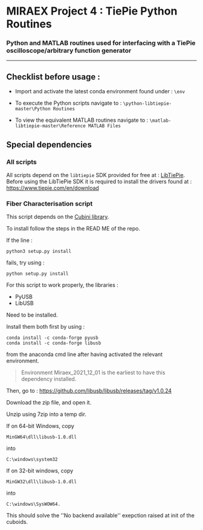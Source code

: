 # MIRAEX Project 4 : TiePie Python Routines
### Python and MATLAB routines used for interfacing with a TiePie oscilloscope/arbitrary function generator

---

## Checklist before usage :

 * Import and activate the latest conda environment found under : `\env`

 * To execute the Python scripts navigate to : `\python-libtiepie-master\Python Routines`
 * To view the equivalent MATLAB routines navigate to : `\matlab-libtiepie-master\Reference MATLAB Files`

## Special dependencies

### All scripts
All scripts depend on the `libtiepie` SDK provided for free at : [LibTiePie](https://www.tiepie.com/en/libtiepie-sdk). Before using the LibTiePie SDK it is required to install the drivers found at : https://www.tiepie.com/en/download

### Fiber Characterisation script

This script depends on the [Cubini library](https://github.com/Schlabonski/cubini).

To install follow the steps in the READ ME of the repo.

If the line :

    python3 setup.py install

fails, try using :

    python setup.py install

For this script to work properly, the libraries :
 - PyUSB
 - LibUSB

Need to be installed.

Install them both first by using :

    conda install -c conda-forge pyusb
    conda install -c conda-forge libusb

from the anaconda cmd line after having activated the relevant environment.

> Environment Miraex_2021_12_01 is the earliest to have this dependency installed.

Then, go to : https://github.com/libusb/libusb/releases/tag/v1.0.24

Download the zip file, and open it.

Unzip using 7zip into a temp dir.

If on 64-bit Windows, copy

    MinGW64\dll\libusb-1.0.dll

into

    C:\windows\system32

If on 32-bit windows, copy

    MinGW32\dll\libusb-1.0.dll

into

    C:\windows\SysWOW64.

This should solve the ''No backend available'' exepction raised at init of the cuboids.


